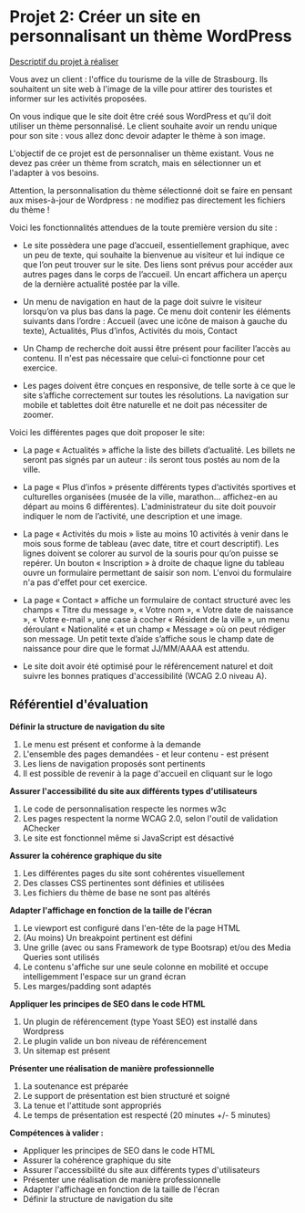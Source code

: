 # Projet 2: Créer un site en personnalisant un thème WordPress

[Descriptif du projet à réaliser](https://openclassrooms.com/fr/projects/creez-un-site-en-personnalisant-un-theme-wordpress) 

Vous avez un client : l'office du tourisme de la ville de Strasbourg. Ils souhaitent un site web à l'image de la ville pour attirer des touristes et informer sur les activités proposées.

On vous indique que le site doit être créé sous WordPress et qu'il doit utiliser un thème personnalisé. Le client souhaite avoir un rendu unique pour son site : vous allez donc devoir adapter le thème à son image.

L'objectif de ce projet est de personnaliser un thème existant. Vous ne devez pas créer un thème from scratch, mais en sélectionner un et l'adapter à vos besoins. 

Attention, la personnalisation du thème sélectionné doit se faire en pensant aux mises-à-jour de Wordpress : ne modifiez pas directement les fichiers du thème !

Voici les fonctionnalités attendues de la toute première version du site :

* Le site possèdera une page d’accueil, essentiellement graphique, avec un peu de texte, qui souhaite la bienvenue au visiteur et lui indique ce que l’on peut trouver sur le site. Des liens sont prévus pour accéder aux autres pages dans le corps de l’accueil. Un encart affichera un aperçu de la dernière actualité postée par la ville.

* Un menu de navigation en haut de la page doit suivre le visiteur lorsqu’on va plus bas dans la page. Ce menu doit contenir les éléments suivants dans l’ordre : Accueil (avec une icône de maison à gauche du texte),  Actualités, Plus d’infos, Activités du mois, Contact

* Un Champ de recherche doit aussi être présent pour faciliter l’accès au contenu. Il n'est pas nécessaire que celui-ci fonctionne pour cet exercice.

* Les pages doivent être conçues en responsive, de telle sorte à ce que le site s’affiche correctement sur toutes les résolutions. La navigation sur mobile et tablettes doit être naturelle et ne doit pas nécessiter de zoomer.


Voici les différentes pages que doit proposer le site:

* La page « Actualités » affiche la liste des billets d’actualité. Les billets ne seront pas signés par un auteur : ils seront tous postés au nom de la ville.

* La page « Plus d’infos »  présente différents types d’activités sportives et culturelles organisées (musée de la ville, marathon… affichez-en au départ au moins 6 différentes). L'administrateur du site doit pouvoir indiquer le nom de l’activité, une description et une image.

* La page « Activités du mois » liste au moins 10 activités à venir dans le mois sous forme de tableau (avec date, titre et court descriptif). Les lignes doivent se colorer au survol de la souris pour qu’on puisse se repérer. Un bouton « Inscription » à droite de chaque ligne du tableau ouvre un formulaire permettant de saisir son nom.  L'envoi du formulaire n'a pas d'effet pour cet exercice.

* La page « Contact » affiche un formulaire de contact structuré avec les champs « Titre du message », « Votre nom », « Votre date de naissance », « Votre e-mail », une case à cocher « Résident de la ville », un menu déroulant « Nationalité « et un champ « Message » où on peut rédiger son message. Un petit texte d’aide s’affiche sous le champ date de naissance pour dire que le format JJ/MM/AAAA est attendu.

* Le site doit avoir été optimisé pour le référencement naturel et doit suivre les bonnes pratiques d'accessibilité (WCAG 2.0 niveau A).

Référentiel d'évaluation
----------

**Définir la structure de navigation du site**
1. Le menu est présent et conforme à la demande
2. L'ensemble des pages demandées - et leur contenu - est présent
3. Les liens de navigation proposés sont pertinents
4. Il est possible de revenir à la page d'accueil en cliquant sur le logo

**Assurer l'accessibilité du site aux différents types d'utilisateurs**
1. Le code de personnalisation respecte les normes w3c
2. Les pages respectent la norme WCAG 2.0, selon l'outil de validation AChecker   
3. Le site est fonctionnel même si JavaScript est désactivé

**Assurer la cohérence graphique du site**
1. Les différentes pages du site sont cohérentes visuellement
2. Des classes CSS pertinentes sont définies et utilisées
3. Les fichiers du thème de base ne sont pas altérés

**Adapter l'affichage en fonction de la taille de l'écran**
1. Le viewport est configuré dans l'en-tête de la page HTML
2. (Au moins) Un breakpoint pertinent est défini
3. Une grille (avec ou sans Framework de type Bootsrap) et/ou des Media Queries sont utilisés 
4. Le contenu s'affiche sur une seule colonne en mobilité et occupe intelligemment l'espace sur un grand écran
5. Les marges/padding sont adaptés

**Appliquer les principes de SEO dans le code HTML**
1. Un plugin de référencement (type Yoast SEO) est installé dans Wordpress
2. Le plugin valide un bon niveau de référencement
3. Un sitemap est présent

**Présenter une réalisation de manière professionnelle**
1. La soutenance est préparée
2. Le support de présentation est bien structuré et soigné
3. La tenue et l'attitude sont appropriés
4. Le temps de présentation est respecté (20 minutes +/- 5 minutes)

**Compétences à valider :**
* Appliquer les principes de SEO dans le code HTML
* Assurer la cohérence graphique du site
* Assurer l'accessibilité du site aux différents types d'utilisateurs
* Présenter une réalisation de manière professionnelle
* Adapter l'affichage en fonction de la taille de l'écran
* Définir la structure de navigation du site
